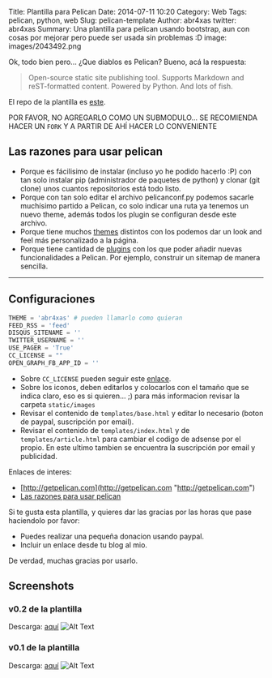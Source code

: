 Title: Plantilla para Pelican
Date: 2014-07-11 10:20
Category: Web
Tags: pelican, python, web
Slug: pelican-template
Author: abr4xas
twitter: abr4xas
Summary: Una plantilla para pelican usando bootstrap, aun con cosas por mejorar pero puede ser usada sin problemas :D
image: images/2043492.png

Ok, todo bien pero... ¿Que diablos es Pelican? Bueno, acá la respuesta:

> Open-source static site publishing tool. Supports Markdown and reST-formatted content. Powered by Python. And lots of fish.

El repo de la plantilla es [este](https://github.com/abr4xas/ptemplate "Repo de plantilla").


<div class="alert alert-danger" role="alert">POR FAVOR, NO AGREGARLO COMO UN SUBMODULO... SE RECOMIENDA HACER UN <code>FORK</code> Y A PARTIR DE AHÍ HACER LO CONVENIENTE</div>



## Las razones para usar pelican

 * Porque es fácilisimo de instalar (incluso yo he podido hacerlo :P) con tan solo instalar pip (administrador de paquetes de python) y clonar (git clone) unos cuantos repositorios está todo listo.
 * Porque con tan solo editar el archivo pelicanconf.py podemos sacarle muchísimo partido a Pelican, co solo indicar una ruta ya tenemos un nuevo theme, además todos los plugin se configuran desde este archivo.
 * Porque tiene muchos [themes](https://github.com/getpelican/pelican-themes "pelican-themes") distintos con los podemos dar un look and feel más personalizado a la página.
 * Porque tiene cantidad de [plugins](https://github.com/getpelican/pelican-plugins "plugins") con los que poder añadir nuevas funcionalidades a Pelican. Por ejemplo, construir un sitemap de manera sencilla.

-------

## Configuraciones 

```python
THEME = 'abr4xas' # pueden llamarlo como quieran
FEED_RSS = 'feed'
DISQUS_SITENAME = ''
TWITTER_USERNAME = ''
USE_PAGER = 'True'
CC_LICENSE = ""
OPEN_GRAPH_FB_APP_ID = ''
```

 * Sobre ```CC_LICENSE``` pueden seguir este [enlace](http://github.com/hlapp/cc-tools "cc-tools").
 * Sobre los iconos, deben editarlos y colocarlos con el tamaño que se indica claro, eso es si quieren... ;) para más informacion revisar la carpeta ```static/images```
 * Revisar el contenido de ```templates/base.html``` y editar lo necesario (boton de paypal, suscripción por email).
 * Revisar el contenido de ```templates/index.html``` y de ```templates/article.html``` para cambiar el codigo de adsense por el propio. En este ultimo tambien se encuentra la suscripción por email y publicidad.

Enlaces de interes:

 * [http://getpelican.com](http://getpelican.com "http://getpelican.com")
 * [Las razones para usar pelican](http://jesuslc.com/2014/02/27/primeros-pasos-con-pelican-en-windows/ "¿Por qué elegir Pelican para crear html estático?")

Si te gusta esta plantilla, y quieres dar las gracias por las horas que pase haciendolo por favor:

 * Puedes realizar una pequeña donacion usando paypal.
 * Incluir un enlace desde tu blog al mio.

De verdad, muchas gracias por usarlo.

## Screenshots

### v0.2 de la plantilla
Descarga: [aquí](https://github.com/abr4xas/ptemplate/archive/v0.2.zip "Descargar")
![Alt Text]({filename}/images/blog2.png)

### v0.1 de la plantilla
Descarga: [aquí](https://github.com/abr4xas/ptemplate/archive/v0.1.zip "Descargar")
![Alt Text]({filename}/images/blog.png)